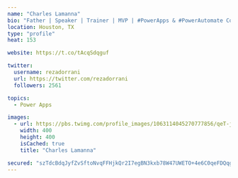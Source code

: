 ```yaml
---
name: "Charles Lamanna"
bio: "Father | Speaker | Trainer | MVP | #PowerApps & #PowerAutomate Community Super User | YouTuber Right-pointing triangle http://youtube.com/c/rezadorrani | Learn - Share - Clockwise rightwards and leftwards open circle arrows"
location: Houston, TX
type: "profile"
heat: 153

website: https://t.co/tAcqSdqguf

twitter:
  username: rezadorrani
  url: https://twitter.com/rezadorrani
  followers: 2561

topics:
  - Power Apps

images:
  - url: https://pbs.twimg.com/profile_images/1063114045270777856/qeT-jpWr_400x400.jpg
    width: 400
    height: 400
    isCached: true
    title: "Charles Lamanna"

secured: "szTdcBdqJyfZvSftoNvqFFHjkQr2I7egBN3kxb78W47UWETO+4e6C0qeFDQqgqV5+k1QypQrdp+3BwV6FFFZ9ByTxWc+xvpzsl26gwOzj3oU5VqYwWcuY7jKtbeFTpggv9WCwMNI9EvSZyZqXFLBcWLkvoOkPmFSs5GmK+nwZMY4eBW7OWZilD3z2Ajy1O7ILubnKYJObL3Ot7DQT5iDWtDzqogQdefD8bg1W+X/4Wi4+9BCFBdKMJhAPmSRNMjeeyaIj37LpSLVZ9rPw7MrqQjsdP1hvWkQ719H4GvrLtxaOkMKv+C/ZRQfa+fsLci+/wqbhV/djH2pcZg7LK9tIc7E9BPTcjKFqopKF2mDUuKXZQwnLUQ3AUxlFQDpGINg/jVAoRJjCaZ8edakvHc1bUvHIBqxQM5Ter/ApMkd4wc=;ry0Rug63etDuwLDH8v2xzw=="
---
```


